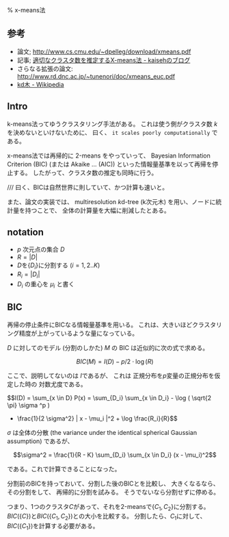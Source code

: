 % x-means法

## 参考

- 論文; http://www.cs.cmu.edu/~dpelleg/download/xmeans.pdf
- 記事; [適切なクラスタ数を推定するX-means法 - kaisehのブログ](http://d.hatena.ne.jp/kaiseh/20090628/1246223266)
- さらなる拡張の論文: http://www.rd.dnc.ac.jp/~tunenori/doc/xmeans_euc.pdf
- [kd木 - Wikipedia](http://ja.wikipedia.org/wiki/Kd%E6%9C%A8)

## Intro

k-means法ってゆうクラスタリング手法がある。
これは使う側がクラスタ数 $k$ を決めないといけないために、
曰く、 `it scales poorly computationally` である。

x-means法では再帰的に $2$-means をやっていって、
Bayesian Information Criterion (BIC)
(または Akaike ... (AIC))
といった情報量基準を以って再帰を停止する。
したがって、クラスタ数の推定も同時に行う。

/// 曰く、BICは自然世界に則していて、かつ計算も速いと。

また、論文の実装では、
multiresolution $k$d-tree (k次元木)
を用い、ノードに統計量を持つことで、
全体の計算量を大幅に削減したとある。

## notation

- $p$ 次元点の集合 $D$
- $R = |D|$
- $D$を$\{ D_i \}$に分割する ($i = 1, 2 .. K$)
- $R_i = |D_i|$
- $D_i$ の重心を $\mu_i$ と書く

## BIC

再帰の停止条件にBICなる情報量基準を用いる。
これは、大きいほどクラスタリング精度が上がっているような量になっている。

$D$ に対してのモデル (分割のしかた) $M$ の
BIC は近似的に次の式で求める。

$$BIC(M) = I(D) - p/2 \cdot \log(R)$$

ここで、説明してないのは $I$であるが、
これは
正規分布を$p$変量の正規分布を仮定した時の
対数尤度である。

$$I(D) = \sum_{x \in D} P(x)
= \sum_{D_i} \sum_{x \in D_i} - \log ( \sqrt{2 \pi} \sigma ^p )
- \frac{1}{2 \sigma^2} | x - \mu_i |^2 + \log \frac{R_i}{R}$$

$\sigma$ は全体の分散
(the variance under the identical spherical Gaussian assumption)
であるが、

$$\sigma^2 = \frac{1}{R - K} \sum_{D_i} \sum_{x \in D_i} (x - \mu_i)^2$$

である。これで計算できることになった。

分割前のBICを持っておいて、分割した後のBICとを比較し、
大きくなるなら、その分割をして、
再帰的に分割を試みる。
そうでないなら分割せずに停める。

つまり、1つのクラスタ$C$があって、それを2-meansで$\{C_1, C_2\}$に分割する。$BIC(\{C\})$と$BIC(\{C_1, C_2\})$との大小を比較する。
分割したら、$C_1$に対して、$BIC(\{C_1\})$を計算する必要がある。
